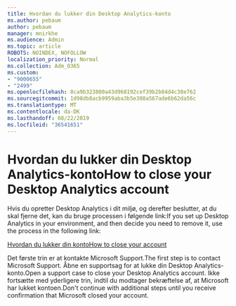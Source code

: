 ```yaml
---
title: Hvordan du lukker din Desktop Analytics-konto
ms.author: pebaum
author: pebaum
manager: mnirkhe
ms.audience: Admin
ms.topic: article
ROBOTS: NOINDEX, NOFOLLOW
localization_priority: Normal
ms.collection: Adm_O365
ms.custom:
- "9000655"
- "2499"
ms.openlocfilehash: 8ca9b323800a43d968192cef39b2b84d4c38e762
ms.sourcegitcommit: 1d98db8acb9959aba3b5e308a567ade6b62da56c
ms.translationtype: MT
ms.contentlocale: da-DK
ms.lasthandoff: 08/22/2019
ms.locfileid: "36541651"
---
```

# <a name="how-to-close-your-desktop-analytics-account"></a><span data-ttu-id="92da7-102">Hvordan du lukker din Desktop Analytics-konto</span><span class="sxs-lookup"><span data-stu-id="92da7-102">How to close your Desktop Analytics account</span></span>

<span data-ttu-id="92da7-103">Hvis du opretter Desktop Analytics i dit miljø, og derefter beslutter, at du skal fjerne det, kan du bruge processen i følgende link:</span><span class="sxs-lookup"><span data-stu-id="92da7-103">If you set up Desktop Analytics in your environment, and then decide you need to remove it, use the process in the following link:</span></span>

[<span data-ttu-id="92da7-104">Hvordan du lukker din konto</span><span class="sxs-lookup"><span data-stu-id="92da7-104">How to close your account</span></span>](https://docs.microsoft.com/sccm/desktop-analytics/account-close)

<span data-ttu-id="92da7-105">Det første trin er at kontakte Microsoft Support.</span><span class="sxs-lookup"><span data-stu-id="92da7-105">The first step is to contact Microsoft Support.</span></span> <span data-ttu-id="92da7-106">Åbne en supportsag for at lukke din Desktop Analytics-konto.</span><span class="sxs-lookup"><span data-stu-id="92da7-106">Open a support case to close your Desktop Analytics account.</span></span> <span data-ttu-id="92da7-107">Ikke fortsætte med yderligere trin, indtil du modtager bekræftelse af, at Microsoft har lukket kontoen.</span><span class="sxs-lookup"><span data-stu-id="92da7-107">Don't continue with additional steps until you receive confirmation that Microsoft closed your account.</span></span>